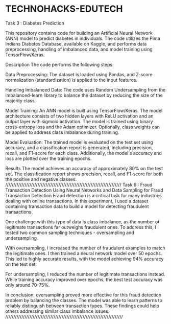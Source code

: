 # TECHNOHACKS-EDUTECH

Task 3 : Diabetes Prediction

This repository contains code for building an Artificial Neural Network (ANN) model to predict diabetes in individuals. The code utilizes the Pima Indians Diabetes Database, available on Kaggle, and performs data preprocessing, handling of imbalanced data, and model training using TensorFlow/Keras.

Description
The code performs the following steps:

Data Preprocessing: The dataset is loaded using Pandas, and Z-score normalization (standardization) is applied to the input features.

Handling Imbalanced Data: The code uses Random Undersampling from the imbalanced-learn library to balance the dataset by reducing the size of the majority class.

Model Training: An ANN model is built using TensorFlow/Keras. The model architecture consists of two hidden layers with ReLU activation and an output layer with sigmoid activation. The model is trained using binary cross-entropy loss and the Adam optimizer. Optionally, class weights can be applied to address class imbalance during training.

Model Evaluation: The trained model is evaluated on the test set using accuracy, and a classification report is generated, including precision, recall, and F1-score for each class. Additionally, the model's accuracy and loss are plotted over the training epochs.

Results
The model achieves an accuracy of approximately 80% on the test set. The classification report shows precision, recall, and F1-score for both the positive and negative classes.
////////////////////////////////////////////////////////////////////////
Task 6 : Fraud Transaction Detection
Using Neural Networks and Data Sampling for Fraud Transaction Detection
Fraud detection is a critical task for many industries dealing with online transactions. In this experiment, I used a dataset containing transaction data to build a model for detecting fraudulent transactions.

One challenge with this type of data is class imbalance, as the number of legitimate transactions far outweighs fraudulent ones. To address this, I tested two common sampling techniques - oversampling and undersampling.

With oversampling, I increased the number of fraudulent examples to match the legitimate ones. I then trained a neural network model over 50 epochs. This led to highly accurate results, with the model achieving 94% accuracy on the test set.

For undersampling, I reduced the number of legitimate transactions instead. While training accuracy improved over epochs, the best test accuracy was only around 70-75%.

In conclusion, oversampling proved more effective for this fraud detection problem by balancing the classes. The model was able to learn patterns to reliably distinguish between transaction types. These findings could help others addressing similar class imbalance issues.
/////////////////////////////////////////////////////////////////////////


